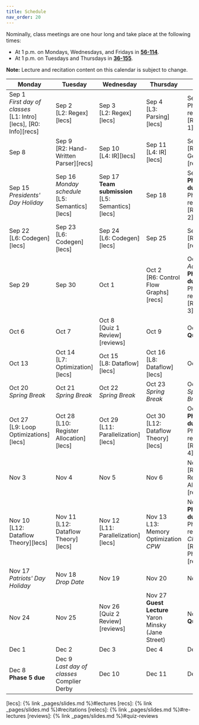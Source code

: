 ```yaml
---
title: Schedule
nav_order: 20
---
```


<!-- {% include toc.html %} -->

Nominally, class meetings are one hour long and take place at the following times:

- At 1 p.m. on Mondays, Wednesdays, and Fridays in **<u>56-114</u>**.
- At 1 p.m. on Tuesdays and Thursdays in **<u>36-155</u>**.

**Note:** Lecture and recitation content on this calendar is subject to change.

| **Monday**                                                                    | **Tuesday**                                               | **Wednesday**                                               | **Thursday**                                                           | **Friday**                                                                                     |
| ----------------------------------------------------------------------------- | --------------------------------------------------------- | ----------------------------------------------------------- | ---------------------------------------------------------------------- | ---------------------------------------------------------------------------------------------- |
| Sep 1 <br /> _First day of classes_ <br/> [L1: Intro][lecs], [R0: Info][recs] | Sep 2 <br /> [L2: Regex][lecs]                            | Sep 3 <br /> [L2: Regex][lecs]                              | Sep 4 <br /> [L3: Parsing][lecs]                                       | Sep 5 <br /> Phase 1 released <br/> [R1: Phase 1][recs]                                        |
| Sep 8 <br />                                                                  | Sep 9 <br /> [R2: Hand-Written Parser][recs]              | Sep 10 <br /> [L4: IR][lecs]                                | Sep 11 <br /> [L4: IR][lecs]                                           | Sep 12 <br /> [R3: Parser Generators][recs]                                                    |
| Sep 15 <br /> _Presidents' Day Holiday_                                       | Sep 16 <br /> _Monday schedule_<br/>[L5: Semantics][lecs] | Sep 17 <br /> **Team submission**<br/>[L5: Semantics][lecs] | Sep 18 <br />                                                          | Sep 19 <br /> **Phase 1 due** <br/> Phase 2 released <br/> [R4: Phase 2][recs]                 |
| Sep 22 <br /> [L6: Codegen][lecs]                                             | Sep 23 <br /> [L6: Codegen][lecs]                         | Sep 24 <br /> [L6: Codegen][lecs]                           | Sep 25 <br />                                                          | Sep 26 <br /> [R5: SSA][recs]                                                                  |
| Sep 29 <br />                                                                 | Sep 30 <br />                                             | Oct 1 <br />                                                | Oct 2 <br /> [R6: Control Flow Graphs][recs]                           | Oct 3 <br /> _Add date_ <br/> **Phase 2 due** <br/> Phase 3 released <br/> [R7: Phase 3][recs] |
| Oct 6 <br />                                                                  | Oct 7 <br />                                              | Oct 8 <br /> [Quiz 1 Review][reviews]                       | Oct 9 <br />                                                           | Oct 10 <br /> **Quiz 1**                                                                       |
| Oct 13 <br />                                                                 | Oct 14 <br /> [L7: Optimization][lecs]                    | Oct 15 <br /> [L8: Dataflow][lecs]                          | Oct 16 <br /> [L8: Dataflow][lecs]                                     | Oct 17 <br />                                                                                  |
| Oct 20 <br /> _Spring Break_                                                  | Oct 21 <br /> _Spring Break_                              | Oct 22 <br /> _Spring Break_                                | Oct 23 <br /> _Spring Break_                                           | Oct 24 <br /> _Spring Break_                                                                   |
| Oct 27 <br /> [L9: Loop Optimizations][lecs]                                  | Oct 28 <br /> [L10: Register Allocation][lecs]            | Oct 29 <br /> [L11: Parallelization][lecs]                  | Oct 30 <br /> [L12: Dataflow Theory][lecs]                             | Oct 31 <br /> **Phase 3 due** <br/> Phase 4 released <br/> [R9: Phase 4][recs]                 |
| Nov 3 <br />                                                                  | Nov 4 <br />                                              | Nov 5 <br />                                                | Nov 6 <br />                                                           | Nov 7 <br /> [R10: Register Allocation][recs]                                                  |
| Nov 10 <br /> [L12: Dataflow Theory][lecs]                                    | Nov 11 <br /> [L12: Dataflow Theory][lecs]                | Nov 12 <br /> [L11: Parallelization][lecs]                  | Nov 13 <br /> L13: Memory Optimization <br/> *CPW*                     | Nov 14 <br /> **Phase 4 due** <br/> Phase 5 released <br/> *CPW* <br/> [R11: Phase 5][recs]    |
| Nov 17 <br /> _Patriots' Day Holiday_                                         | Nov 18 <br /> _Drop Date_                                 | Nov 19 <br />                                               | Nov 20 <br />                                                          | Nov 21 <br />                                                                                  |
| Nov 24 <br />                                                                 | Nov 25 <br />                                             | Nov 26 <br /> [Quiz 2 Review][reviews]                      | Nov 27 <br /> **Guest Lecture** <br/> Yaron Minsky <br/> (Jane Street) | Nov 28 <br /> **Quiz 2**                                                                       |
| Dec 1 <br />                                                                  | Dec 2 <br />                                              | Dec 3 <br />                                                | Dec 4 <br />                                                           | Dec 5 <br />                                                                                   |
| Dec 8 <br /> **Phase 5 due**                                                  | Dec 9 <br /> _Last day of classes_ <br/> Complier Derby   | Dec 10 <br />                                               | Dec 11 <br />                                                          | Dec 12 <br />                                                                                  |

[lecs]: {% link _pages/slides.md %}#lectures
[recs]: {% link _pages/slides.md %}#recitations
[relecs]: {% link _pages/slides.md %}#re-lectures
[reviews]: {% link _pages/slides.md %}#quiz-reviews

